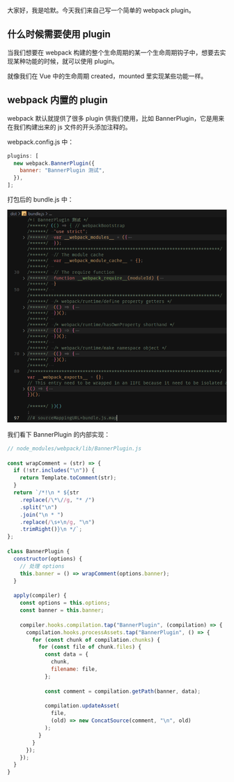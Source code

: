 大家好，我是哈默。今天我们来自己写一个简单的 webpack plugin。

## 什么时候需要使用 plugin

当我们想要在 webpack 构建的整个生命周期的某一个生命周期钩子中，想要去实现某种功能的时候，就可以使用 plugin。

就像我们在 Vue 中的生命周期 created，mounted 里实现某些功能一样。

## webpack 内置的 plugin

webpack 默认就提供了很多 plugin 供我们使用，比如 BannerPlugin，它是用来在我们构建出来的 js 文件的开头添加注释的。

webpack.config.js 中：

```js
plugins: [
  new webpack.BannerPlugin({
    banner: "BannerPlugin 测试",
  }),
];
```

打包后的 bundle.js 中：

![](./BannerPlugin.png)

我们看下 BannerPlugin 的内部实现：

```js
// node_modules/webpack/lib/BannerPlugin.js

const wrapComment = (str) => {
  if (!str.includes("\n")) {
    return Template.toComment(str);
  }
  return `/*!\n * ${str
    .replace(/\*\//g, "* /")
    .split("\n")
    .join("\n * ")
    .replace(/\s+\n/g, "\n")
    .trimRight()}\n */`;
};

class BannerPlugin {
  constructor(options) {
    // 处理 options
    this.banner = () => wrapComment(options.banner);
  }

  apply(compiler) {
    const options = this.options;
    const banner = this.banner;

    compiler.hooks.compilation.tap("BannerPlugin", (compilation) => {
      compilation.hooks.processAssets.tap("BannerPlugin", () => {
        for (const chunk of compilation.chunks) {
          for (const file of chunk.files) {
            const data = {
              chunk,
              filename: file,
            };

            const comment = compilation.getPath(banner, data);

            compilation.updateAsset(
              file,
              (old) => new ConcatSource(comment, "\n", old)
            );
          }
        }
      });
    });
  }
}
```
